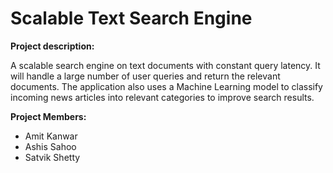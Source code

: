 # Scalable Text Search Engine

**Project description:** 

A scalable search engine on text documents with constant query latency. It will handle a large number of user queries and return the relevant documents. The application also uses a Machine Learning model to classify incoming news articles into relevant categories to improve search results. 

**Project Members:**
- Amit Kanwar
- Ashis Sahoo
- Satvik Shetty

